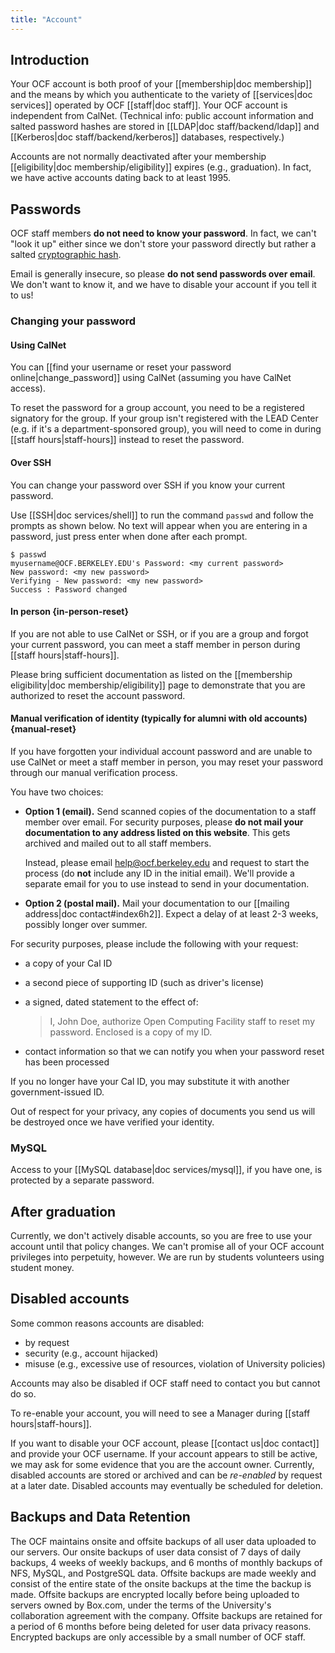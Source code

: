 ```yaml
---
title: "Account"
---
```



## Introduction

Your OCF account is both proof of your [[membership|doc membership]] and the
means by which you authenticate to the variety of [[services|doc services]]
operated by OCF [[staff|doc staff]]. Your OCF account is independent from
CalNet. (Technical info: public account information and salted password hashes
are stored in [[LDAP|doc staff/backend/ldap]] and [[Kerberos|doc
staff/backend/kerberos]] databases, respectively.)

Accounts are not normally deactivated after your membership [[eligibility|doc
membership/eligibility]] expires (e.g., graduation). In fact, we have active
accounts dating back to at least 1995.

## Passwords

OCF staff members **do not need to know your password**. In fact, we can't
"look it up" either since we don't store your password directly but rather a
salted [cryptographic
hash](https://en.wikipedia.org/wiki/Cryptographic_hash_function).

Email is generally insecure, so please **do not send passwords over email**. We
don't want to know it, and we have to disable your account if you tell it to
us!

### Changing your password

#### Using CalNet

You can [[find your username or reset your password online|change_password]]
using CalNet (assuming you have CalNet access).

To reset the password for a group account, you need to be a registered
signatory for the group. If your group isn't registered with the LEAD Center
(e.g. if it's a department-sponsored group), you will need to come in during
[[staff hours|staff-hours]] instead to reset the password.

#### Over SSH

You can change your password over SSH if you know your current password.

Use [[SSH|doc services/shell]] to run the command `passwd` and follow the
prompts as shown below. No text will appear when you are entering in a
password, just press enter when done after each prompt.

```
$ passwd
myusername@OCF.BERKELEY.EDU's Password: <my current password>
New password: <my new password>
Verifying - New password: <my new password>
Success : Password changed
```

#### In person    {in-person-reset}

If you are not able to use CalNet or SSH, or if you are a group and forgot your
current password, you can meet a staff member in person during [[staff
hours|staff-hours]].

Please bring sufficient documentation as listed on the [[membership
eligibility|doc membership/eligibility]] page to demonstrate that you are
authorized to reset the account password.

#### Manual verification of identity (typically for alumni with old accounts)    {manual-reset}

If you have forgotten your individual account password and are unable to use
CalNet or meet a staff member in person, you may reset your password through
our manual verification process.

You have two choices:

  * **Option 1 (email).** Send scanned copies of the documentation to a staff
    member over email. For security purposes, please **do not mail your
    documentation to any address listed on this website**. This gets archived
    and mailed out to all staff members.

    Instead, please email [help@ocf.berkeley.edu](mailto:help@ocf.berkeley.edu)
    and request to start the process (do **not** include any ID in the initial
    email). We'll provide a separate email for you to use instead to send in
    your documentation.

  * **Option 2 (postal mail).** Mail your documentation to our [[mailing
    address|doc contact#index6h2]]. Expect a delay of at least 2-3 weeks,
    possibly longer over summer.

For security purposes, please include the following with your request:

* a copy of your Cal ID

* a second piece of supporting ID (such as driver's license)

* a signed, dated statement to the effect of:
  > I, John Doe, authorize Open Computing Facility staff to reset my password.
  > Enclosed is a copy of my ID.

* contact information so that we can notify you when your password reset has
  been processed

If you no longer have your Cal ID, you may substitute it with another
government-issued ID.

Out of respect for your privacy, any copies of documents you send us will be
destroyed once we have verified your identity.

### MySQL

Access to your [[MySQL database|doc services/mysql]], if you have one, is
protected by a separate password.

## After graduation

Currently, we don't actively disable accounts, so you are free to use your
account until that policy changes. We can't promise all of your OCF account
privileges into perpetuity, however.  We are run by students volunteers using
student money.

## Disabled accounts

Some common reasons accounts are disabled:

 * by request
 * security (e.g., account hijacked)
 * misuse (e.g., excessive use of resources, violation of University policies)

Accounts may also be disabled if OCF staff need to contact you but cannot do
so.

To re-enable your account, you will need to see a Manager during [[staff
hours|staff-hours]].

If you want to disable your OCF account, please [[contact us|doc contact]] and
provide your OCF username. If your account appears to still be active, we may
ask for some evidence that you are the account owner. Currently, disabled
accounts are stored or archived and can be *re-enabled* by request at a later
date. Disabled accounts may eventually be scheduled for deletion.

## Backups and Data Retention

The OCF maintains onsite and offsite backups of all user data uploaded to our
servers. Our onsite backups of user data consist of 7 days of daily backups, 4
weeks of weekly backups, and 6 months of monthly backups of NFS, MySQL, and
PostgreSQL data. Offsite backups are made weekly and consist of the entire state
of the onsite backups at the time the backup is made. Offsite backups are
encrypted locally before being uploaded to servers owned by Box.com, under the
terms of the University's collaboration agreement with the company. Offsite
backups are retained for a period of 6 months before being deleted for user data
privacy reasons. Encrypted backups are only accessible by a small number of OCF
staff.
